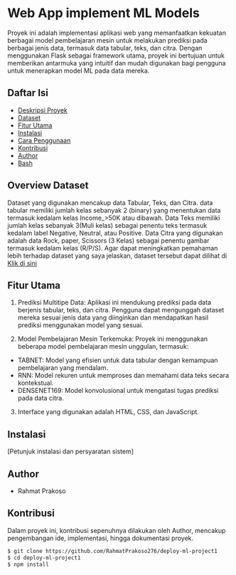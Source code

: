 # Web App implement ML Models

Proyek ini adalah implementasi aplikasi web yang memanfaatkan kekuatan berbagai model pembelajaran mesin untuk melakukan prediksi pada berbagai jenis data, termasuk data tabular, teks, dan citra. Dengan menggunakan Flask sebagai framework utama, proyek ini bertujuan untuk memberikan antarmuka yang intuitif dan mudah digunakan bagi pengguna untuk menerapkan model ML pada data mereka.

## Daftar Isi

- [Deskripsi Proyek](#Web-App-implement-ML-Models)
- [Dataset](#WOverview-Dataset)
- [Fitur Utama](#Fitur-Utama)
- [Instalasi](#instalasi)
- [Cara Penggunaan](#cara-penggunaan)
- [Kontribusi](#kontribusi)
- [Author](#Author)
- [Bash](#bash)

## Overview Dataset
Dataset yang digunakan mencakup data Tabular, Teks, dan Citra. data tabular memiliki jumlah kelas sebanyak 2 (binary) yang menentukan data termasuk kedalam kelas Income_>50K atau dibawah. Data Teks memiliki jumlah kelas sebanyak 3(Muli kelas) sebagai penentu teks termasuk kedalam label Negative, Neutral, atau Positive. Data Citra yang digunakan adalah data Rock, paper, Scissors (3 Kelas) sebagai penentu gambar termasuk kedalam kelas (R/P/S). Agar dapat meningkatkan pemahaman lebih terhadap dataset yang saya jelaskan, dataset tersebut dapat dilihat di [Klik di sini]([https://www.example.com](https://drive.google.com/drive/folders/1LLWPaI13a5hDUFocoFy6BxHQRmtH3QRm?usp=drive_link))

## Fitur Utama
1. Prediksi Multitipe Data: Aplikasi ini mendukung prediksi pada data berjenis tabular, teks, dan citra. Pengguna dapat mengunggah dataset mereka sesuai jenis data 
  yang diinginkan dan mendapatkan hasil prediksi menggunakan model yang sesuai.

2. Model Pembelajaran Mesin Terkemuka: Proyek ini menggunakan beberapa model pembelajaran mesin unggulan, termasuk:
 - TABNET: Model yang efisien untuk data tabular dengan kemampuan pembelajaran yang mendalam.
 - RNN: Model rekuren untuk memproses dan memahami data teks secara kontekstual.
 - DENSENET169: Model konvolusional untuk mengatasi tugas prediksi pada data citra.

3. Interface yang digunakan adalah HTML, CSS, dan JavaScript.

## Instalasi

[Petunjuk instalasi dan persyaratan sistem]

## Author
- Rahmat Prakoso

## Kontribusi
Dalam proyek ini, kontribusi sepenuhnya dilakukan oleh Author, mencakup pengembangan ide, implementasi, hingga dokumentasi proyek.

```bash
$ git clone https://github.com/RahmatPrakoso276/deploy-ml-project1
$ cd deploy-ml-project1
$ npm install
